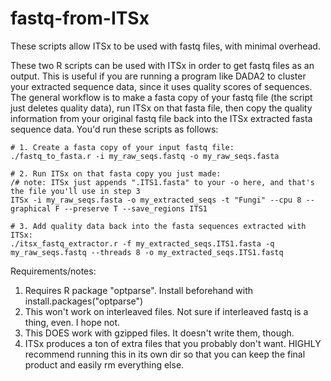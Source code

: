 # fastq-from-ITSx
These scripts allow ITSx to be used with fastq files, with minimal overhead.

These two R scripts can be used with ITSx in order to get fastq files as an output. This is useful if you are running a program like DADA2 to cluster your extracted sequence data, since it uses quality scores of sequences. The general workflow is to make a fasta copy of your fastq file (the script just deletes quality data), run ITSx on that fasta file, then copy the quality information from your original fastq file back into the ITSx extracted fasta sequence data. You'd run these scripts as follows:
```
# 1. Create a fasta copy of your input fastq file:
./fastq_to_fasta.r -i my_raw_seqs.fastq -o my_raw_seqs.fasta

# 2. Run ITSx on that fasta copy you just made:
/# note: ITSx just appends ".ITS1.fasta" to your -o here, and that's the file you'll use in step 3
ITSx -i my_raw_seqs.fasta -o my_extracted_seqs -t "Fungi" --cpu 8 --graphical F --preserve T --save_regions ITS1

# 3. Add quality data back into the fasta sequences extracted with ITSx:
./itsx_fastq_extractor.r -f my_extracted_seqs.ITS1.fasta -q my_raw_seqs.fastq --threads 8 -o my_extracted_seqs.ITS1.fastq
```

Requirements/notes:
1. Requires R package "optparse". Install beforehand with 
    install.packages("optparse")
2. This won't work on interleaved files. Not sure if interleaved fastq is a thing, even. I hope not.
3. This DOES work with gzipped files. It doesn't write them, though. 
4. ITSx produces a ton of extra files that you probably don't want. HIGHLY recommend running this in its own dir so that you can keep the final product and easily rm everything else.
